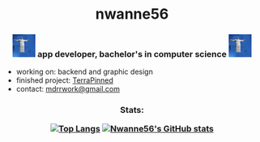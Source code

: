 <h1 align="center">nwanne56</h1>
<h3 align="center">
  <img src="./src/classic.gif" alt="My Project GIF" width="45" height="45">
  app developer, bachelor's in computer science
  <img src="./src/classic.gif" alt="README gif" width="45" height="45"> 
</h3>

- working on: backend and graphic design</li>
- finished project: [TerraPinned][1] </li>
- contact: [mdrrwork@gmail.com][2]</li>

[1]: https://github.com/AmanSheth/TerraPinned
[2]: mdrrwork@gmail.com

<h3 align="center">Stats:</br>
  
  [![Top Langs](https://github-readme-stats-sigma-five.vercel.app/api/top-langs/?username=nwanne56&theme=prussian&show_icons=true)](https://github.com/anuraghazra/github-readme-stats)   [![Nwanne56's GitHub stats](https://github-readme-stats-sigma-five.vercel.app/api?username=nwanne56&theme=prussian&show_icons=true)](https://github.com/anuraghazra/github-readme-stats)
  

</h3>
